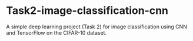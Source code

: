 # Task2-image-classification-cnn
A simple deep learning project (Task 2) for image classification using CNN and TensorFlow on the CIFAR-10 dataset.
